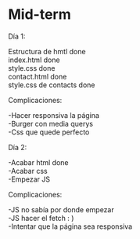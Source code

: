 # Mid-term

Día 1:

Estructura de hmtl done <br>
index.html done <br>
style.css done <br>
contact.html done <br>
style.css de contacts done

Complicaciones:

-Hacer responsiva la página <br>
-Burger con media querys <br>
-Css que quede perfecto

Día 2:

-Acabar html done <br>
-Acabar css <br>
-Empezar JS <br>

Complicaciones:

-JS no sabía por donde empezar <br>
-JS hacer el fetch : ) <br>
-Intentar que la página sea responsiva
